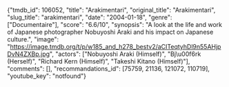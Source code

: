 {"tmdb_id": 106052, "title": "Arakimentari", "original_title": "Arakimentari", "slug_title": "arakimentari", "date": "2004-01-18", "genre": ["Documentaire"], "score": "6.6/10", "synopsis": "A look at the life and work of Japanese photographer Nobuyoshi Araki and his impact on Japanese culture.", "image": "https://image.tmdb.org/t/p/w185_and_h278_bestv2/aCITeqtyhDl9n55AHjpDvN4ZXBp.jpg", "actors": ["Nobuyoshi Araki (Himself)", "Bj\u00f6rk (Herself)", "Richard Kern (Himself)", "Takeshi Kitano (Himself)"], "comments": [], "recommandations_id": [75759, 21136, 121072, 110719], "youtube_key": "notfound"}